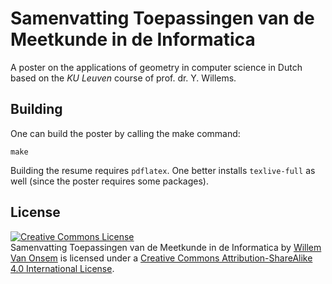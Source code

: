 Samenvatting Toepassingen van de Meetkunde in de Informatica
============================================================
A poster on the applications of geometry in computer science in Dutch based on the *KU Leuven* course of prof. dr. Y. Willems.

Building
--------
One can build the poster by calling the make command:
```
make
```
Building the resume requires `pdflatex`. One better installs `texlive-full` as well (since the poster requires some packages).

License
-------
<a rel="license" href="http://creativecommons.org/licenses/by-sa/4.0/"><img alt="Creative Commons License" style="border-width:0" src="http://i.creativecommons.org/l/by-sa/4.0/88x31.png" /></a><br /><span xmlns:dct="http://purl.org/dc/terms/" property="dct:title">Samenvatting Toepassingen van de Meetkunde in de Informatica</span> by <a xmlns:cc="http://creativecommons.org/ns#" href="https://github.com/KommuSoft/publications/tree/master/samenvatting_Toepassingen_van_de_Meetkunde_in_de_Informatica" property="cc:attributionName" rel="cc:attributionURL">Willem Van Onsem</a> is licensed under a <a rel="license" href="http://creativecommons.org/licenses/by-sa/4.0/">Creative Commons Attribution-ShareAlike 4.0 International License</a>.
